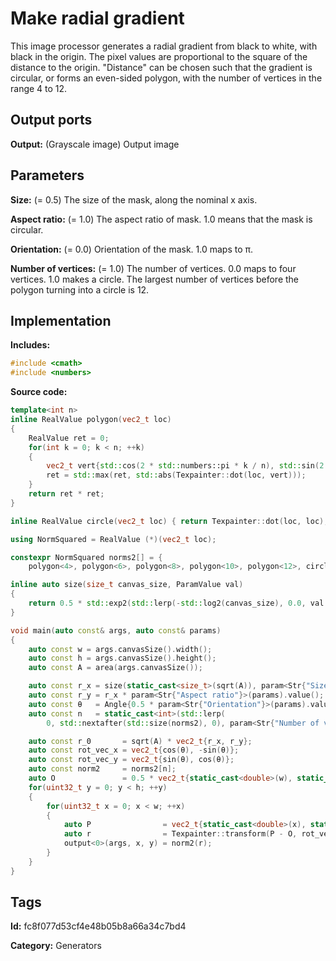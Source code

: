 # Make radial gradient

This image processor generates a radial gradient from black to white, with black in the origin. The pixel values are proportional to the square of the distance to the origin. "Distance" can be chosen such that the gradient is circular, or forms an even-sided polygon, with the number of vertices in the range 4 to 12.

## Output ports

__Output:__ (Grayscale image) Output image

## Parameters

__Size:__ (= 0.5) The size of the mask, along the nominal x axis.

__Aspect ratio:__ (= 1.0) The aspect ratio of mask. 1.0 means that the mask is circular.

__Orientation:__ (= 0.0) Orientation of the mask. 1.0 maps to π.

__Number of vertices:__ (= 1.0) The number of vertices. 0.0 maps to four vertices. 1.0 makes a circle. The largest number of vertices before the polygon turning into a circle is 12.

## Implementation

__Includes:__ 

```c++
#include <cmath>
#include <numbers>
```

__Source code:__ 

```c++
template<int n>
inline RealValue polygon(vec2_t loc)
{
	RealValue ret = 0;
	for(int k = 0; k < n; ++k)
	{
		vec2_t vert{std::cos(2 * std::numbers::pi * k / n), std::sin(2 * std::numbers::pi * k / n)};
		ret = std::max(ret, std::abs(Texpainter::dot(loc, vert)));
	}
	return ret * ret;
}

inline RealValue circle(vec2_t loc) { return Texpainter::dot(loc, loc); }

using NormSquared = RealValue (*)(vec2_t loc);

constexpr NormSquared norms2[] = {
    polygon<4>, polygon<6>, polygon<8>, polygon<10>, polygon<12>, circle};

inline auto size(size_t canvas_size, ParamValue val)
{
	return 0.5 * std::exp2(std::lerp(-std::log2(canvas_size), 0.0, val.value()));
}

void main(auto const& args, auto const& params)
{
	auto const w = args.canvasSize().width();
	auto const h = args.canvasSize().height();
	auto const A = area(args.canvasSize());

	auto const r_x = size(static_cast<size_t>(sqrt(A)), param<Str{"Size"}>(params));
	auto const r_y = r_x * param<Str{"Aspect ratio"}>(params).value();
	auto const θ   = Angle{0.5 * param<Str{"Orientation"}>(params).value(), Angle::Turns{}};
	auto const n   = static_cast<int>(std::lerp(
        0, std::nextafter(std::size(norms2), 0), param<Str{"Number of vertices"}>(params).value()));

	auto const r_0       = sqrt(A) * vec2_t{r_x, r_y};
	auto const rot_vec_x = vec2_t{cos(θ), -sin(θ)};
	auto const rot_vec_y = vec2_t{sin(θ), cos(θ)};
	auto const norm2     = norms2[n];
	auto O               = 0.5 * vec2_t{static_cast<double>(w), static_cast<double>(h)};
	for(uint32_t y = 0; y < h; ++y)
	{
		for(uint32_t x = 0; x < w; ++x)
		{
			auto P                = vec2_t{static_cast<double>(x), static_cast<double>(y)};
			auto r                = Texpainter::transform(P - O, rot_vec_x, rot_vec_y) / r_0;
			output<0>(args, x, y) = norm2(r);
		}
	}
}
```

## Tags

__Id:__ fc8f077d53cf4e48b05b8a66a34c7bd4

__Category:__ Generators